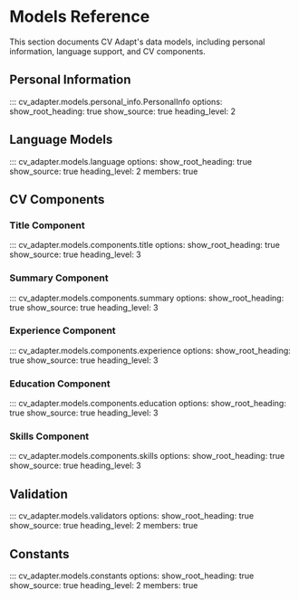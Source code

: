 # Models Reference

This section documents CV Adapt's data models, including personal information, language support, and CV components.

## Personal Information

::: cv_adapter.models.personal_info.PersonalInfo
    options:
        show_root_heading: true
        show_source: true
        heading_level: 2

## Language Models

::: cv_adapter.models.language
    options:
        show_root_heading: true
        show_source: true
        heading_level: 2
        members: true

## CV Components

### Title Component
::: cv_adapter.models.components.title
    options:
        show_root_heading: true
        show_source: true
        heading_level: 3

### Summary Component
::: cv_adapter.models.components.summary
    options:
        show_root_heading: true
        show_source: true
        heading_level: 3

### Experience Component
::: cv_adapter.models.components.experience
    options:
        show_root_heading: true
        show_source: true
        heading_level: 3

### Education Component
::: cv_adapter.models.components.education
    options:
        show_root_heading: true
        show_source: true
        heading_level: 3

### Skills Component
::: cv_adapter.models.components.skills
    options:
        show_root_heading: true
        show_source: true
        heading_level: 3

## Validation

::: cv_adapter.models.validators
    options:
        show_root_heading: true
        show_source: true
        heading_level: 2
        members: true

## Constants

::: cv_adapter.models.constants
    options:
        show_root_heading: true
        show_source: true
        heading_level: 2
        members: true
